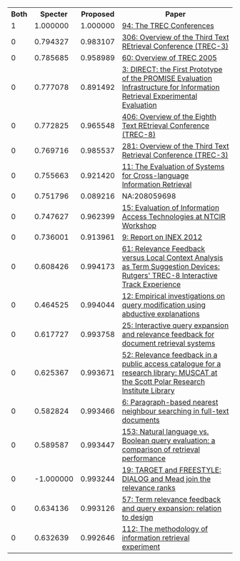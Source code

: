 <html><table><tr>
<th>Both</th>
<th>Specter</th>
<th>Proposed</th>
<th>Paper</th>
</tr>
<tr>
<td>1</td>
<td>1.000000</td>
<td>1.000000</td>
<td><a href="https://www.semanticscholar.org/paper/a62fa01e46d12fe46e8b0c3981f15c111092969b">94: The TREC Conferences</a></td>
</tr>
<tr>
<td>0</td>
<td>0.794327</td>
<td>0.983107</td>
<td><a href="https://www.semanticscholar.org/paper/3d49df3eb2daf21fc508d82b1d96e3fdb1d29a75">306: Overview of the Third Text REtrieval Conference (TREC-3)</a></td>
</tr>
<tr>
<td>0</td>
<td>0.785685</td>
<td>0.958989</td>
<td><a href="https://www.semanticscholar.org/paper/84b5c148833a830beb9a1e6d0db79314964d75cd">60: Overview of TREC 2005</a></td>
</tr>
<tr>
<td>0</td>
<td>0.777078</td>
<td>0.891492</td>
<td><a href="https://www.semanticscholar.org/paper/3b32a5eaf6650f40f9d6c973b0962df375c0c594">3: DIRECT: the First Prototype of the PROMISE Evaluation Infrastructure for Information Retrieval Experimental Evaluation</a></td>
</tr>
<tr>
<td>0</td>
<td>0.772825</td>
<td>0.965548</td>
<td><a href="https://www.semanticscholar.org/paper/3d9340b8cee37a2be8034a4b2e8aaf02b3644ff6">406: Overview of the Eighth Text REtrieval Conference (TREC-8)</a></td>
</tr>
<tr>
<td>0</td>
<td>0.769716</td>
<td>0.985537</td>
<td><a href="https://www.semanticscholar.org/paper/1acfa730407aae835418c9381a3fb31f23fae494">281: Overview of the Third Text Retrieval Conference (TREC-3)</a></td>
</tr>
<tr>
<td>0</td>
<td>0.755663</td>
<td>0.921420</td>
<td><a href="https://www.semanticscholar.org/paper/a4490a06f972f342143ad620c586e7fe369b1326">11: The Evaluation of Systems for Cross-language Information Retrieval</a></td>
</tr>
<tr>
<td>0</td>
<td>0.751796</td>
<td>0.089216</td>
<td>NA:208059698</td>
</tr>
<tr>
<td>0</td>
<td>0.747627</td>
<td>0.962399</td>
<td><a href="https://www.semanticscholar.org/paper/5221d99f92fbbef8349cbca37fbbdf31195e969e">15: Evaluation of Information Access Technologies at NTCIR Workshop</a></td>
</tr>
<tr>
<td>0</td>
<td>0.736001</td>
<td>0.913961</td>
<td><a href="https://www.semanticscholar.org/paper/6071afdfcc3dcac100fa45fc07c49231236760d1">9: Report on INEX 2012</a></td>
</tr>
<tr>
<td>0</td>
<td>0.608426</td>
<td>0.994173</td>
<td><a href="https://www.semanticscholar.org/paper/d20a65257de67f085686dbd31ca68cf04b7bd3b7">61: Relevance Feedback versus Local Context Analysis as Term Suggestion Devices: Rutgers' TREC-8 Interactive Track Experience</a></td>
</tr>
<tr>
<td>0</td>
<td>0.464525</td>
<td>0.994044</td>
<td><a href="https://www.semanticscholar.org/paper/ba803fcc7946adc814a600d1bc9071333d8f592e">12: Empirical investigations on query modification using abductive explanations</a></td>
</tr>
<tr>
<td>0</td>
<td>0.617727</td>
<td>0.993758</td>
<td><a href="https://www.semanticscholar.org/paper/492a05c2c0385b8244ba1bb3bcedfd78e408c556">25: Interactive query expansion and relevance feedback for document retrieval systems</a></td>
</tr>
<tr>
<td>0</td>
<td>0.625367</td>
<td>0.993671</td>
<td><a href="https://www.semanticscholar.org/paper/b45f870eb44b6f754a1c8c2fa35b343ba9c5c092">52: Relevance feedback in a public access catalogue for a research library: MUSCAT at the Scott Polar Research Institute Library</a></td>
</tr>
<tr>
<td>0</td>
<td>0.582824</td>
<td>0.993466</td>
<td><a href="https://www.semanticscholar.org/paper/f00e8c97df379e4c9fd4dd1743dbea1975254106">6: Paragraph-based nearest neighbour searching in full-text documents</a></td>
</tr>
<tr>
<td>0</td>
<td>0.589587</td>
<td>0.993447</td>
<td><a href="https://www.semanticscholar.org/paper/21a02908ee0bca2ee727d5db641e6fd7a24b4232">153: Natural language vs. Boolean query evaluation: a comparison of retrieval performance</a></td>
</tr>
<tr>
<td>0</td>
<td>-1.000000</td>
<td>0.993244</td>
<td><a href="https://www.semanticscholar.org/paper/2962b8c2b475d92800d0a3bd754b7ee72ed5f3d2">19: TARGET and FREESTYLE: DIALOG and Mead join the relevance ranks</a></td>
</tr>
<tr>
<td>0</td>
<td>0.634136</td>
<td>0.993126</td>
<td><a href="https://www.semanticscholar.org/paper/44ea31926ec1a4cd44fec35c5267de473c9d221a">57: Term relevance feedback and query expansion: relation to design</a></td>
</tr>
<tr>
<td>0</td>
<td>0.632639</td>
<td>0.992646</td>
<td><a href="https://www.semanticscholar.org/paper/0b9afaaf29f129253d480490559f05b756b5dcbf">112: The methodology of information retrieval experiment</a></td>
</tr>
</table></html>
